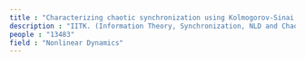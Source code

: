```yaml
---
title : "Characterizing chaotic synchronization using Kolmogorov-Sinai entropy and mutual information of coupled DS"
description : "IITK. (Information Theory, Synchronization, NLD and Chaos) '15-'16"
people : "13483"
field : "Nonlinear Dynamics"
---
```

